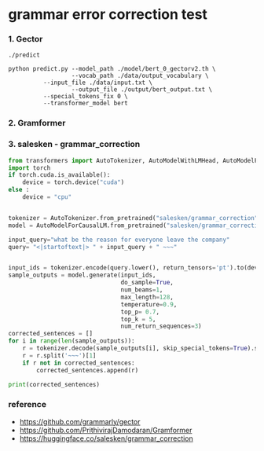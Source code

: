 # grammar error correction test

### 1. Gector

`
./predict
`

```shell
python predict.py --model_path ./model/bert_0_gectorv2.th \
                  --vocab_path ./data/output_vocabulary \
		  --input_file ./data/input.txt \
                  --output_file ./output/bert_output.txt \
		  --special_tokens_fix 0 \
		  --transformer_model bert
```



### 2. Gramformer

### 3. salesken - grammar_correction

```python
from transformers import AutoTokenizer, AutoModelWithLMHead, AutoModelForCausalLM
import torch
if torch.cuda.is_available():
    device = torch.device("cuda")
else :
    device = "cpu"


tokenizer = AutoTokenizer.from_pretrained("salesken/grammar_correction")  
model = AutoModelForCausalLM.from_pretrained("salesken/grammar_correction").to(device)

input_query="what be the reason for everyone leave the company"
query= "<|startoftext|> " + input_query + " ~~~"


input_ids = tokenizer.encode(query.lower(), return_tensors='pt').to(device)
sample_outputs = model.generate(input_ids,
                                do_sample=True,
                                num_beams=1, 
                                max_length=128,
                                temperature=0.9,
                                top_p= 0.7,
                                top_k = 5,
                                num_return_sequences=3)
corrected_sentences = []
for i in range(len(sample_outputs)):
    r = tokenizer.decode(sample_outputs[i], skip_special_tokens=True).split('||')[0]
    r = r.split('~~~')[1]
    if r not in corrected_sentences:
        corrected_sentences.append(r)

print(corrected_sentences)
```

### reference
- https://github.com/grammarly/gector
- https://github.com/PrithivirajDamodaran/Gramformer
- https://huggingface.co/salesken/grammar_correction
